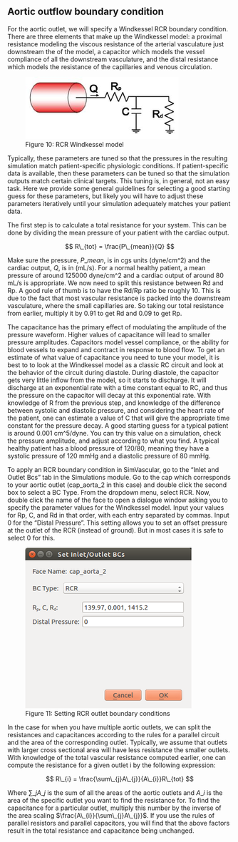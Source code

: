 ## Aortic outflow boundary condition

For the aortic outlet, we will specify a Windkessel RCR boundary condition. There are three elements that make up the Windkessel model: a proximal resistance modeling the viscous resistance of the arterial vasculature just downstream the of the model, a capacitor which models the vessel compliance of all the downstream vasculature, and the distal resistance which models the resistance of the capillaries and venous circulation.

<figure>
  <img class="svImg svImgMd" src="/clinical/coronary/imgs/windkessel.jpg">
  <figcaption class="svCaption" >Figure 10: RCR Windkessel model</figcaption>
</figure>

Typically, these parameters are tuned so that the pressures in the resulting simulation match patient-specific physiologic conditions. If patient-specific data is available, then these parameters can be tuned so that the simulation outputs match certain clinical targets. This tuning is, in general, not an easy task. Here we provide some general guidelines for selecting a good starting guess for these parameters, but likely you will have to adjust these parameters iteratively until your simulation adequately matches your patient data.

The first step is to calculate a total resistance for your system. This can be done by dividing the mean pressure of your patient with the cardiac output.

$$
R\_{tot} = \frac{P\_{mean}}{Q}
$$

Make sure the pressure, $P\_{mean}$, is in cgs units (dyne/cm^2) and the cardiac output, $Q$, is in (mL/s). For a normal healthy patient, a mean pressure of around 125000 dyne/cm^2 and a cardiac output of around 80 mL/s is appropriate. We now need to split this resistance between Rd and Rp. A good rule of thumb is to have the Rd/Rp ratio be roughly 10. This is due to the fact that most vascular resistance is packed into the downstream vasculature, where the small capillaries are. So taking our total resistance from earlier, multiply it by 0.91 to get Rd and 0.09 to get Rp.

The capacitance has the primary effect of modulating the amplitude of the pressure waveform. Higher values of capacitance will lead to smaller pressure amplitudes. Capacitors model vessel compliance, or the ability for blood vessels to expand and contract in response to blood flow. To get an estimate of what value of capacitance you need to tune your model, it is best to to look at the Windkessel model as a classic RC circuit and look at the behavior of the circuit during diastole. During diastole, the capacitor gets very little inflow from the model, so it starts to discharge. It will discharge at an exponential rate with a time constant equal to RC, and thus the pressure on the capacitor will decay at this exponential rate. With knowledge of R from the previous step, and knowledge of the difference between systolic and diastolic pressure, and considering the heart rate of the patient, one can estimate a value of C that will give the appropriate time constant for the pressure decay. A good starting guess for a typical patient is around 0.001 cm^5/dyne. You can try this value on a simulation, check the pressure amplitude, and adjust according to what you find. A typical healthy patient has a blood pressure of 120/80, meaning they have a systolic pressure of 120 mmHg and a diastolic pressure of 80 mmHg.

To apply an RCR boundary condition in SimVascular, go to the “Inlet and Outlet Bcs” tab in the Simulations module. Go to the cap which corresponds to your aortic outlet (cap_aorta_2 in this case) and double click the second box to select a BC Type. From the dropdown menu, select RCR. Now, double click the name of the face to open a dialogue window asking you to specify the parameter values for the Windkessel model. Input your values for Rp, C, and Rd in that order, with each entry separated by commas. Input 0 for the “Distal Pressure”. This setting allows you to set an offset pressure at the outlet of the RCR (instead of ground). But in most cases it is safe to select 0 for this.

<figure>
  <img class="svImg svImgSm" src="/clinical/coronary/imgs/rcr_bc.png">
  <figcaption class="svCaption" >Figure 11: Setting RCR outlet boundary conditions</figcaption>
</figure>

In the case for when you have multiple aortic outlets, we can split the resistances and capacitances according to the rules for a parallel circuit and the area of the corresponding outlet. Typically, we assume that outlets with larger cross sectional area will have less resistance the smaller outlets. With knowledge of the total vascular resistance computed earlier, one can compute the resistance for a given outlet i by the following expression:

$$
R\_{i} = \frac{\sum\_{j}A\_{j}}{A\_{i}}R\_{tot}
$$

Where $\sum\_{j}A\_{j}$ is the sum of all the areas of the aortic outlets and $A\_{i}$ is the area of the specific outlet you want to find the resistance for. To find the capacitance for a particular outlet, multiply this number by the inverse of the area scaling $\frac{A\_{i}}{\sum\_{j}A\_{j}}$. If you use the rules of parallel resistors and parallel capacitors, you will find that the above factors result in the total resistance and capacitance being unchanged.
